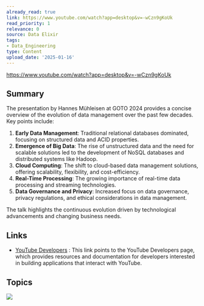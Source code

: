 ```yaml
---
already_read: true
link: https://www.youtube.com/watch?app=desktop&v=-wCzn9gKoUk
read_priority: 1
relevance: 0
source: Data Elixir
tags:
- Data_Engineering
type: Content
upload_date: '2025-01-16'
---
```


https://www.youtube.com/watch?app=desktop&v=-wCzn9gKoUk
## Summary

The presentation by Hannes Mühleisen at GOTO 2024 provides a concise overview of the evolution of data management over the past few decades. Key points include:

1. **Early Data Management**: Traditional relational databases dominated, focusing on structured data and ACID properties.
2. **Emergence of Big Data**: The rise of unstructured data and the need for scalable solutions led to the development of NoSQL databases and distributed systems like Hadoop.
3. **Cloud Computing**: The shift to cloud-based data management solutions, offering scalability, flexibility, and cost-efficiency.
4. **Real-Time Processing**: The growing importance of real-time data processing and streaming technologies.
5. **Data Governance and Privacy**: Increased focus on data governance, privacy regulations, and ethical considerations in data management.

The talk highlights the continuous evolution driven by technological advancements and changing business needs.
## Links

- [YouTube Developers](https://developers.google.com/youtube) : This link points to the YouTube Developers page, which provides resources and documentation for developers interested in building applications that interact with YouTube.

## Topics

![](topics/Concept/Data%20Management)